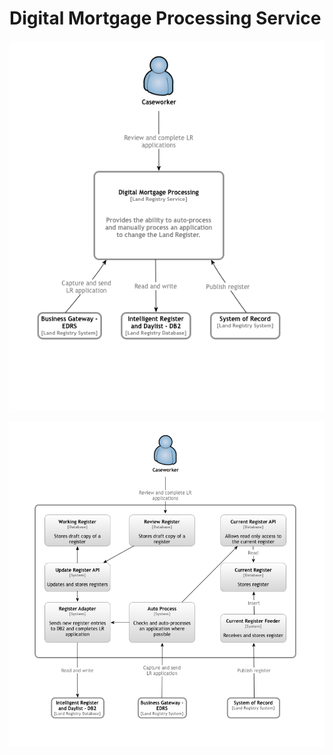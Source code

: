 # Digital Mortgage Processing Service

![Architecture Context Diagram](../_static/dmp-context.png)


![Architecture Container Diagram](../_static/dmp-container.png)
